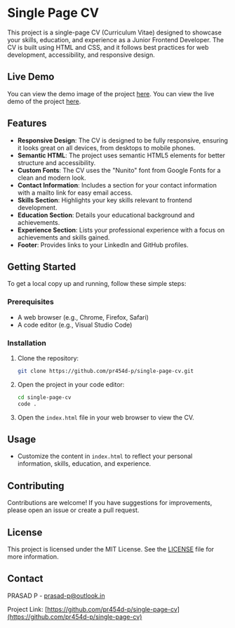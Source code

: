 # Single Page CV

This project is a single-page CV (Curriculum Vitae) designed to showcase your skills, education, and experience as a Junior Frontend Developer. The CV is built using HTML and CSS, and it follows best practices for web development, accessibility, and responsive design.

## Live Demo

You can view the demo image of the project [here](https://roadmap.sh/projects/single-page-cv).
You can view the live demo of the project [here](https://pr454d-p.github.io/single-page-cv/).

## Features

- **Responsive Design**: The CV is designed to be fully responsive, ensuring it looks great on all devices, from desktops to mobile phones.
- **Semantic HTML**: The project uses semantic HTML5 elements for better structure and accessibility.
- **Custom Fonts**: The CV uses the "Nunito" font from Google Fonts for a clean and modern look.
- **Contact Information**: Includes a section for your contact information with a mailto link for easy email access.
- **Skills Section**: Highlights your key skills relevant to frontend development.
- **Education Section**: Details your educational background and achievements.
- **Experience Section**: Lists your professional experience with a focus on achievements and skills gained.
- **Footer**: Provides links to your LinkedIn and GitHub profiles.

## Getting Started

To get a local copy up and running, follow these simple steps:

### Prerequisites

- A web browser (e.g., Chrome, Firefox, Safari)
- A code editor (e.g., Visual Studio Code)

### Installation

1. Clone the repository:
    ```sh
    git clone https://github.com/pr454d-p/single-page-cv.git
    ```
2. Open the project in your code editor:
    ```sh
    cd single-page-cv
    code .
    ```
3. Open the `index.html` file in your web browser to view the CV.

## Usage

- Customize the content in `index.html` to reflect your personal information, skills, education, and experience.

## Contributing

Contributions are welcome! If you have suggestions for improvements, please open an issue or create a pull request.

## License

This project is licensed under the MIT License. See the [LICENSE](LICENSE) file for more information.

## Contact

PRASAD P - [prasad-p@outlook.in](mailto:prasad-p@outlook.in)

Project Link: [https://github.com/pr454d-p/single-page-cv](https://github.com/pr454d-p/single-page-cv)